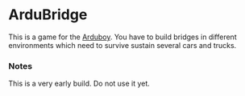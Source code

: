 # ArduBridge
This is a game for the [Arduboy](https://arduboy.com/).
You have to build bridges in different environments which need to survive
sustain several cars and trucks.

### Notes
This is a very early build. Do not use it yet.